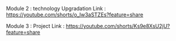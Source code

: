 Module 2 : technology Upgradation
Link : https://youtube.com/shorts/o_lw3aSTZEs?feature=share

Module 3 : Project
Link : https://youtube.com/shorts/Ks9e8XsU2jU?feature=share
